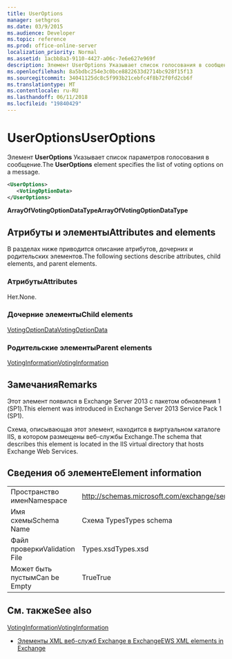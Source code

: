 ```yaml
---
title: UserOptions
manager: sethgros
ms.date: 03/9/2015
ms.audience: Developer
ms.topic: reference
ms.prod: office-online-server
localization_priority: Normal
ms.assetid: 1acbb8a3-9110-4427-a06c-7e6e627e969f
description: Элемент UserOptions Указывает список голосования в сообщение.
ms.openlocfilehash: 8a5bdbc254e3c0bce8822633d2714bc928f15f13
ms.sourcegitcommit: 34041125dc8c5f993b21cebfc4f8b72f0fd2cb6f
ms.translationtype: MT
ms.contentlocale: ru-RU
ms.lasthandoff: 06/11/2018
ms.locfileid: "19840429"
---
```

# <a name="useroptions"></a><span data-ttu-id="3eed1-103">UserOptions</span><span class="sxs-lookup"><span data-stu-id="3eed1-103">UserOptions</span></span>

<span data-ttu-id="3eed1-104">Элемент **UserOptions** Указывает список параметров голосования в сообщение.</span><span class="sxs-lookup"><span data-stu-id="3eed1-104">The **UserOptions** element specifies the list of voting options on a message.</span></span> 
  
```XML
<UserOptions>
   <VotingOptionData>
</UserOptions>
```

 <span data-ttu-id="3eed1-105">**ArrayOfVotingOptionDataType**</span><span class="sxs-lookup"><span data-stu-id="3eed1-105">**ArrayOfVotingOptionDataType**</span></span>
## <a name="attributes-and-elements"></a><span data-ttu-id="3eed1-106">Атрибуты и элементы</span><span class="sxs-lookup"><span data-stu-id="3eed1-106">Attributes and elements</span></span>

<span data-ttu-id="3eed1-107">В разделах ниже приводится описание атрибутов, дочерних и родительских элементов.</span><span class="sxs-lookup"><span data-stu-id="3eed1-107">The following sections describe attributes, child elements, and parent elements.</span></span>
  
### <a name="attributes"></a><span data-ttu-id="3eed1-108">Атрибуты</span><span class="sxs-lookup"><span data-stu-id="3eed1-108">Attributes</span></span>

<span data-ttu-id="3eed1-109">Нет.</span><span class="sxs-lookup"><span data-stu-id="3eed1-109">None.</span></span>
  
### <a name="child-elements"></a><span data-ttu-id="3eed1-110">Дочерние элементы</span><span class="sxs-lookup"><span data-stu-id="3eed1-110">Child elements</span></span>

[<span data-ttu-id="3eed1-111">VotingOptionData</span><span class="sxs-lookup"><span data-stu-id="3eed1-111">VotingOptionData</span></span>](votingoptiondata.md)
  
### <a name="parent-elements"></a><span data-ttu-id="3eed1-112">Родительские элементы</span><span class="sxs-lookup"><span data-stu-id="3eed1-112">Parent elements</span></span>

[<span data-ttu-id="3eed1-113">VotingInformation</span><span class="sxs-lookup"><span data-stu-id="3eed1-113">VotingInformation</span></span>](votinginformation.md)
  
## <a name="remarks"></a><span data-ttu-id="3eed1-114">Замечания</span><span class="sxs-lookup"><span data-stu-id="3eed1-114">Remarks</span></span>

<span data-ttu-id="3eed1-115">Этот элемент появился в Exchange Server 2013 с пакетом обновления 1 (SP1).</span><span class="sxs-lookup"><span data-stu-id="3eed1-115">This element was introduced in Exchange Server 2013 Service Pack 1 (SP1).</span></span>
  
<span data-ttu-id="3eed1-116">Схема, описывающая этот элемент, находится в виртуальном каталоге IIS, в котором размещены веб-службы Exchange.</span><span class="sxs-lookup"><span data-stu-id="3eed1-116">The schema that describes this element is located in the IIS virtual directory that hosts Exchange Web Services.</span></span>
  
## <a name="element-information"></a><span data-ttu-id="3eed1-117">Сведения об элементе</span><span class="sxs-lookup"><span data-stu-id="3eed1-117">Element information</span></span>

|||
|:-----|:-----|
|<span data-ttu-id="3eed1-118">Пространство имен</span><span class="sxs-lookup"><span data-stu-id="3eed1-118">Namespace</span></span>  <br/> |http://schemas.microsoft.com/exchange/services/2006/types  <br/> |
|<span data-ttu-id="3eed1-119">Имя схемы</span><span class="sxs-lookup"><span data-stu-id="3eed1-119">Schema Name</span></span>  <br/> |<span data-ttu-id="3eed1-120">Схема Types</span><span class="sxs-lookup"><span data-stu-id="3eed1-120">Types schema</span></span>  <br/> |
|<span data-ttu-id="3eed1-121">Файл проверки</span><span class="sxs-lookup"><span data-stu-id="3eed1-121">Validation File</span></span>  <br/> |<span data-ttu-id="3eed1-122">Types.xsd</span><span class="sxs-lookup"><span data-stu-id="3eed1-122">Types.xsd</span></span>  <br/> |
|<span data-ttu-id="3eed1-123">Может быть пустым</span><span class="sxs-lookup"><span data-stu-id="3eed1-123">Can be Empty</span></span>  <br/> |<span data-ttu-id="3eed1-124">True</span><span class="sxs-lookup"><span data-stu-id="3eed1-124">True</span></span>  <br/> |
   
## <a name="see-also"></a><span data-ttu-id="3eed1-125">См. также</span><span class="sxs-lookup"><span data-stu-id="3eed1-125">See also</span></span>



[<span data-ttu-id="3eed1-126">VotingInformation</span><span class="sxs-lookup"><span data-stu-id="3eed1-126">VotingInformation</span></span>](votinginformation.md)


- [<span data-ttu-id="3eed1-127">Элементы XML веб-служб Exchange в Exchange</span><span class="sxs-lookup"><span data-stu-id="3eed1-127">EWS XML elements in Exchange</span></span>](ews-xml-elements-in-exchange.md)

